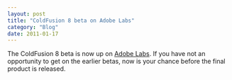 ```yaml
---
layout: post
title: "ColdFusion 8 beta on Adobe Labs"
category: "Blog"
date: 2011-01-17
---
```



The ColdFusion 8 beta is now up on [Adobe Labs](http://labs.adobe.com/technologies/coldfusion8/). If you have not an opportunity to get on the earlier betas, now is your chance before the final product is released.